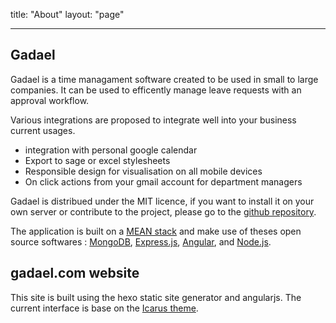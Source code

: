 title: "About"
layout: "page"

---

## Gadael

Gadael is a time managament software created to be used in small to large companies. It can be used to efficently manage leave requests with an approval workflow.

Various integrations are proposed to integrate well into your business current usages.

* integration with personal google calendar
* Export to sage or excel stylesheets
* Responsible design for visualisation on all mobile devices
* On click actions from your gmail account for department managers

Gadael is distribued under the MIT licence, if you want to install it on your own server or contribute to the project, please go to the [github repository](https://github.com/gadael/gadael).

The application is built on a [MEAN stack](https://en.wikipedia.org/wiki/MEAN_%28software_bundle%29) and make use of theses open source softwares :
[MongoDB](https://www.mongodb.com/),
[Express.js](http://expressjs.com/),
[Angular](https://angularjs.org/), and
[Node.js](https://nodejs.org/). 


## gadael.com website

This site is built using the hexo static site generator and angularjs. The current interface is base on the [Icarus theme](https://github.com/ppoffice/hexo-theme-icarus).
